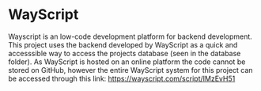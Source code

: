# WayScript
Wayscript is an low-code development platform for backend development. This project uses the backend developed by WayScript as a quick and accesssible way to access the projects database (seen in the database folder). As WayScript is hosted on an online platform the code cannot be stored on GitHub, however the entire WayScript system for this project can be accessed through this link: https://wayscript.com/script/IMzEvH51
